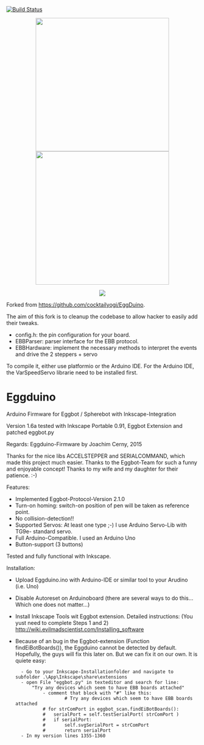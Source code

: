 
[![Build Status](https://secure.travis-ci.org/papabricole/EggDuino.png)](http://travis-ci.org/papabricole/EggDuino)

<p align="center">
  <img src="https://raw.githubusercontent.com/papabricole/EggDuino/master/pictures/IMG_0909.JPG" width="350"/>
  <img src="https://raw.githubusercontent.com/papabricole/EggDuino/master/pictures/IMG_0910.JPG" width="350"/>
</p>

<p align="center">
<a href="https://www.youtube.com/watch?v=VEAcOQIdkII"><img src="https://raw.githubusercontent.com/papabricole/EggDuino/master/pictures/video.jpg"></a>
</p>

Forked from https://github.com/cocktailyogi/EggDuino.

The aim of this fork is to cleanup the codebase to allow hacker to easily add their tweaks.
 - config.h: the pin configuration for your board.
 - EBBParser: parser interface for the EBB protocol.
 - EBBHardware: implement the necessary methods to interpret the events and drive the 2 steppers + servo

To compile it, either use platformio or the Arduino IDE.
For the Arduino IDE, the VarSpeedServo librarie need to be installed first. 

Eggduino
====

Arduino Firmware for Eggbot / Spherebot with Inkscape-Integration

Version 1.6a
tested with Inkscape Portable 0.91, Eggbot Extension and patched eggbot.py

Regards: Eggduino-Firmware by Joachim Cerny, 2015

Thanks for the nice libs ACCELSTEPPER and SERIALCOMMAND, which made this project much easier. Thanks to the Eggbot-Team for such a funny and enjoyable concept! Thanks to my wife and my daughter for their patience. :-)

Features:

- Implemented Eggbot-Protocol-Version 2.1.0
- Turn-on homing: switch-on position of pen will be taken as reference point.
- No collision-detection!!
- Supported Servos: At least one type ;-) I use Arduino Servo-Lib with TG9e- standard servo.
- Full Arduino-Compatible. I used an Arduino Uno
- Button-support (3 buttons)

Tested and fully functional with Inkscape.

Installation:

- Upload Eggduino.ino with Arduino-IDE or similar tool to your Arudino (i.e. Uno)
- Disable Autoreset on Arduinoboard (there are several ways to do this... Which one does not matter...)
- Install Inkscape Tools wit Eggbot extension. Detailed instructions: (You yust need to complete Steps 1 and 2)
http://wiki.evilmadscientist.com/Installing_software

- Because of an bug in the Eggbot-extension (Function findEiBotBoards()), the Eggduino cannot be detected by default.
	Hopefully, the guys will fix this later on. But we can fix it on our own.
    It is quiete easy:
	
        - Go to your Inkscape-Installationfolder and navigate to subfolder .\App\Inkscape\share\extensions
		- open File "eggbot.py" in texteditor and search for line:
			"Try any devices which seem to have EBB boards attached"
                - comment that block with "#" like this:
                		# Try any devices which seem to have EBB boards attached
				# for strComPort in eggbot_scan.findEiBotBoards():
				#	serialPort = self.testSerialPort( strComPort )
				#	if serialPort:
				#		self.svgSerialPort = strComPort
				#		return serialPort
		- In my version lines 1355-1360
 
